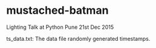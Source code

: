 # mustached-batman
Lighting Talk at Python Pune 21st Dec 2015

ts_data.txt: The data file randomly generated timestamps.
